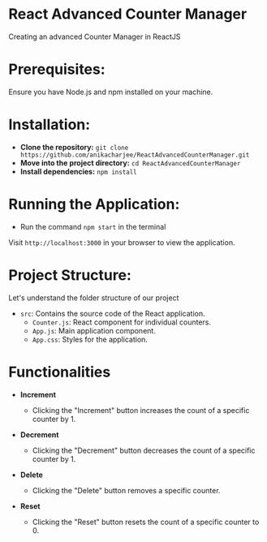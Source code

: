 # React Advanced Counter Manager
Creating an advanced Counter Manager in ReactJS

# Prerequisites:
Ensure you have Node.js and npm installed on your machine.

# Installation:
- **Clone the repository:** `git clone https://github.com/anikacharjee/ReactAdvancedCounterManager.git`
- **Move into the project directory:** `cd ReactAdvancedCounterManager`
- **Install dependencies:** `npm install`

# Running the Application:
- Run the command `npm start` in the terminal

Visit `http://localhost:3000` in your browser to view the application.

# Project Structure:
Let's understand the folder structure of our project

- `src`: Contains the source code of the React application.
  - `Counter.js`: React component for individual counters.
  - `App.js`: Main application component.
  - `App.css`: Styles for the application.

# Functionalities
- **Increment**
   - Clicking the "Increment" button increases the count of a specific counter by 1.

- **Decrement**
  - Clicking the "Decrement" button decreases the count of a specific counter by 1.

- **Delete**
  - Clicking the "Delete" button removes a specific counter.

- **Reset**
    - Clicking the "Reset" button resets the count of a specific counter to 0.
